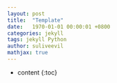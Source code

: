 ```yaml
---
layout: post
title:  "Template"
date:   1970-01-01 00:00:01 +0800
categories: jekyll
tags: jekyll Python
author: suliveevil
mathjax: true
---
```


* content
{:toc}
